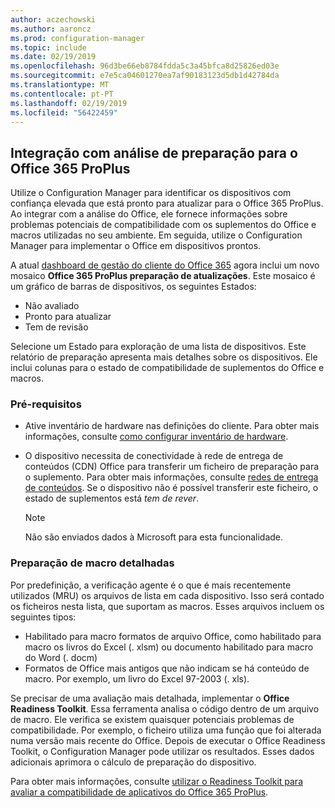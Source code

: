 ```yaml
---
author: aczechowski
ms.author: aaroncz
ms.prod: configuration-manager
ms.topic: include
ms.date: 02/19/2019
ms.openlocfilehash: 96d3be66eb8784fdda5c3a45bfca8d25826ed03e
ms.sourcegitcommit: e7e5ca04601270ea7af90183123d5db1d42784da
ms.translationtype: MT
ms.contentlocale: pt-PT
ms.lasthandoff: 02/19/2019
ms.locfileid: "56422459"
---
```

## <a name="bkmk_o365"></a> Integração com análise de preparação para o Office 365 ProPlus
<!--3735402-->

Utilize o Configuration Manager para identificar os dispositivos com confiança elevada que está pronto para atualizar para o Office 365 ProPlus. Ao integrar com a análise do Office, ele fornece informações sobre problemas potenciais de compatibilidade com os suplementos do Office e macros utilizadas no seu ambiente. Em seguida, utilize o Configuration Manager para implementar o Office em dispositivos prontos. 

A atual [dashboard de gestão do cliente do Office 365](/sccm/sum/deploy-use/manage-office-365-proplus-updates#office-365-client-management-dashboard) agora inclui um novo mosaico **Office 365 ProPlus preparação de atualizações**. Este mosaico é um gráfico de barras de dispositivos, os seguintes Estados:
- Não avaliado
- Pronto para atualizar
- Tem de revisão

Selecione um Estado para exploração de uma lista de dispositivos. Este relatório de preparação apresenta mais detalhes sobre os dispositivos. Ele inclui colunas para o estado de compatibilidade de suplementos do Office e macros. 


### <a name="prerequisites"></a>Pré-requisitos

- Ative inventário de hardware nas definições do cliente. Para obter mais informações, consulte [como configurar inventário de hardware](/sccm/core/clients/manage/inventory/configure-hardware-inventory).  

- O dispositivo necessita de conectividade à rede de entrega de conteúdos (CDN) Office para transferir um ficheiro de preparação para o suplemento. Para obter mais informações, consulte [redes de entrega de conteúdos](https://docs.microsoft.com/office365/enterprise/content-delivery-networks). Se o dispositivo não é possível transferir este ficheiro, o estado de suplementos está *tem de rever*.  

    > [!Note]  
    > Não são enviados dados à Microsoft para esta funcionalidade.  


### <a name="bkmk_ort"></a> Preparação de macro detalhadas

Por predefinição, a verificação agente é o que é mais recentemente utilizados (MRU) os arquivos de lista em cada dispositivo. Isso será contado os ficheiros nesta lista, que suportam as macros. Esses arquivos incluem os seguintes tipos:
- Habilitado para macro formatos de arquivo Office, como habilitado para macro os livros do Excel (. xlsm) ou documento habilitado para macro do Word (. docm)  
- Formatos de Office mais antigos que não indicam se há conteúdo de macro. Por exemplo, um livro do Excel 97-2003 (. xls).

Se precisar de uma avaliação mais detalhada, implementar o **Office Readiness Toolkit**. Essa ferramenta analisa o código dentro de um arquivo de macro. Ele verifica se existem quaisquer potenciais problemas de compatibilidade. Por exemplo, o ficheiro utiliza uma função que foi alterada numa versão mais recente do Office. Depois de executar o Office Readiness Toolkit, o Configuration Manager pode utilizar os resultados. Esses dados adicionais aprimora o cálculo de preparação do dispositivo.

Para obter mais informações, consulte [utilizar o Readiness Toolkit para avaliar a compatibilidade de aplicativos do Office 365 ProPlus](http://aka.ms/readinesstoolkit).

